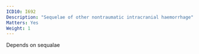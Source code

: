 ```yaml
---
ICD10: I692
Description: "Sequelae of other nontraumatic intracranial haemorrhage"
Matters: Yes
Weight: 1
---
```

Depends on sequalae
